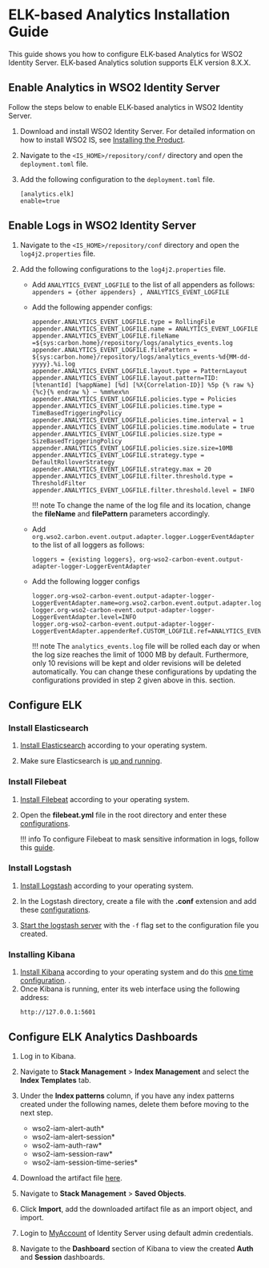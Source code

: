 # ELK-based Analytics Installation Guide

This guide shows you how to configure ELK-based Analytics for WSO2 Identity Server.  ELK-based Analytics solution supports ELK version 8.X.X.

## Enable Analytics in WSO2 Identity Server

Follow the steps below to enable ELK-based analytics in WSO2 Identity Server.

1. Download and install WSO2 Identity Server. For detailed information
   on how to install WSO2 IS, see [Installing the
   Product]({{base_path}}/setup/installing-the-product).

2. Navigate to the `<IS_HOME>/repository/conf/` directory and open the `deployment.toml` file.

3. Add the following configuration to the `deployment.toml` file.

    ```
    [analytics.elk]
    enable=true
    ```

## Enable Logs in WSO2 Identity Server

1. Navigate to the `<IS_HOME>/repository/conf` directory and open the `log4j2.properties` file.

2. Add the following configurations to the `log4j2.properties` file.
    
    - Add `ANALYTICS_EVENT_LOGFILE` to the list of all appenders as follows: <br />
        `appenders = {other appenders} , ANALYTICS_EVENT_LOGFILE`

    - Add the following appender configs:

        ```
        appender.ANALYTICS_EVENT_LOGFILE.type = RollingFile
        appender.ANALYTICS_EVENT_LOGFILE.name = ANALYTICS_EVENT_LOGFILE
        appender.ANALYTICS_EVENT_LOGFILE.fileName =${sys:carbon.home}/repository/logs/analytics_events.log
        appender.ANALYTICS_EVENT_LOGFILE.filePattern = ${sys:carbon.home}/repository/logs/analytics_events-%d{MM-dd-yyyy}.%i.log
        appender.ANALYTICS_EVENT_LOGFILE.layout.type = PatternLayout
        appender.ANALYTICS_EVENT_LOGFILE.layout.pattern=TID: [%tenantId] [%appName] [%d] [%X{Correlation-ID}] %5p {% raw %}{%c}{% endraw %} — %mm%ex%n
        appender.ANALYTICS_EVENT_LOGFILE.policies.type = Policies
        appender.ANALYTICS_EVENT_LOGFILE.policies.time.type = TimeBasedTriggeringPolicy
        appender.ANALYTICS_EVENT_LOGFILE.policies.time.interval = 1
        appender.ANALYTICS_EVENT_LOGFILE.policies.time.modulate = true
        appender.ANALYTICS_EVENT_LOGFILE.policies.size.type = SizeBasedTriggeringPolicy
        appender.ANALYTICS_EVENT_LOGFILE.policies.size.size=10MB
        appender.ANALYTICS_EVENT_LOGFILE.strategy.type = DefaultRolloverStrategy
        appender.ANALYTICS_EVENT_LOGFILE.strategy.max = 20
        appender.ANALYTICS_EVENT_LOGFILE.filter.threshold.type = ThresholdFilter
        appender.ANALYTICS_EVENT_LOGFILE.filter.threshold.level = INFO
        ```

        !!! note
            To change the name of the log file and its location, change the **fileName** and **filePattern** parameters accordingly.

    - Add `org.wso2.carbon.event.output.adapter.logger.LoggerEventAdapter` to the list of all loggers as follows:
        ```
        loggers = {existing loggers}, org-wso2-carbon-event.output-adapter-logger-LoggerEventAdapter
        ```
    - Add the following logger configs
        ```
        logger.org-wso2-carbon-event.output-adapter-logger-LoggerEventAdapter.name=org.wso2.carbon.event.output.adapter.logger.LoggerEventAdapter
        logger.org-wso2-carbon-event.output-adapter-logger-LoggerEventAdapter.level=INFO
        logger.org-wso2-carbon-event.output-adapter-logger-LoggerEventAdapter.appenderRef.CUSTOM_LOGFILE.ref=ANALYTICS_EVENT_LOGFILE
        ```

        !!! note
            The `analytics_events.log` file will be rolled each day or when the log size reaches the limit of 1000 MB by default. Furthermore, only 10 revisions will be kept and older revisions will be deleted automatically. You can change these configurations by updating the configurations provided in step 2 given above in this. section.
 
## Configure ELK

### Install Elasticsearch
 
1. [Install Elasticsearch](https://www.elastic.co/guide/en/elastic-stack-get-started/current/get-started-elastic-stack.html#install-elasticsearch) according to your operating system.

2. Make sure Elasticsearch is [up and running](https://www.elastic.co/guide/en/elastic-stack-get-started/current/get-started-elastic-stack.html#_make_sure_that_elasticsearch_is_up_and_running).

### Install Filebeat
1. [Install Filebeat](https://www.elastic.co/guide/en/beats/filebeat/current/filebeat-installation-configuration.html#installation) according to your operating system.

2. Open the **filebeat.yml** file in the root directory and enter these [configurations](https://github.com/wso2-extensions/identity-elk-integration/blob/main/filebeat/filebeat.yml).

    !!! info
        To configure Filebeat to mask sensitive information in logs, follow this [guide]({{base_path}}/deploy/monitor/elk-mask-sensitive-information-in-logs.md).


### Install Logstash
 
1. [Install Logstash](https://www.elastic.co/guide/en/logstash/current/installing-logstash.html) according to your operating system.
2. In the Logstash directory, create a file with the **.conf** extension and add these [configurations](https://github.com/wso2-extensions/identity-elk-integration/blob/main/logstash/logstash-filebeat.conf).

3.  [Start the logstash server](https://www.elastic.co/guide/en/logstash/8.1/running-logstash-command-line.html#running-logstash-command-line) with the `-f` flag set to the configuration file you created.

 
### Installing Kibana
1. [Install Kibana](https://www.elastic.co/guide/en/elastic-stack-get-started/current/get-started-elastic-stack.html#install-kibana) according to your operating system and do this [one time configuration](https://www.elastic.co/guide/en/elasticsearch/reference/8.2/configuring-stack-security.html#stack-start-with-security).
  .
2. Once Kibana is running, enter its web interface using the following address:
    ```
    http://127.0.0.1:5601
    ```
 
## Configure ELK Analytics Dashboards
 
1. Log in to Kibana.
2. Navigate to **Stack Management** > **Index Management** and select the **Index Templates** tab.
3. Under the **Index patterns** column, if you have any index patterns created under the following names, delete them before moving to the next step.
 
     - wso2-iam-alert-auth*
     - wso2-iam-alert-session*
     - wso2-iam-auth-raw*
     - wso2-iam-session-raw*
     - wso2-iam-session-time-series*
 
4. Download the artifact file [here]({{base_path}}/assets/img/elk-analytics/kibana-8-x-auth-and-session.ndjson).
5. Navigate to **Stack Management** > **Saved Objects**.
6. Click **Import**, add the downloaded artifact file as an import object, and import. 
7. Login to [MyAccount](https://localhost:9443/myaccount) of Identity Server using default admin credentials.
8. Navigate to the **Dashboard** section of Kibana to view the created **Auth** and **Session** dashboards.
